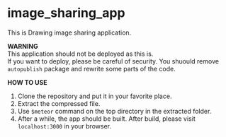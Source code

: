 # image_sharing_app

This is Drawing image sharing application.  

**WARNING**  
This application should not be deployed as this is.  
If you want to deploy, please be careful of security. You shuould remove `autopublish` package and rewrite some parts of the code.

**HOW TO USE**  
1. Clone the repository and put it in your favorite place.  
2. Extract the compressed file.  
3. Use `$meteor` command on the top directory in the extracted folder.  
4. After a while, the app should be built. After build, please visit `localhost:3000` in your browser.  
